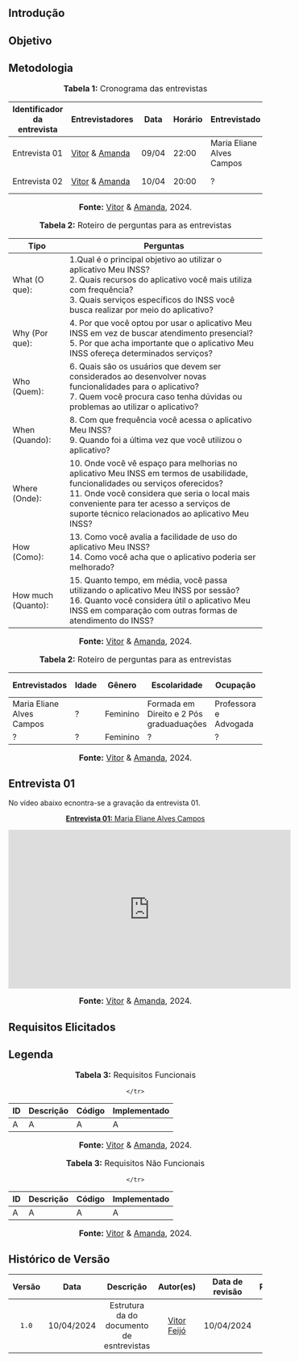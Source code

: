 
## Introdução

## Objetivo

## Metodologia

<div align="center">
<font size="3"><p style="text-align: center"><b>Tabela 1:</b> Cronograma das entrevistas</p></font>

<table>
  <thead>
    <tr>
      <th>Identificador da entrevista</th>
      <th>Entrevistadores</th>
      <th>Data</th>
      <th>Horário</th>
      <th>Entrevistado</th>
      <th>Local</th>
    </tr>
  </thead>
  <tbody>
    <tr>
      <td>Entrevista 01</td>
      <td><a href="https://github.com/vitorfleonardo">Vitor</a> & <a href="https://github.com/acamposs">Amanda</a></td>
      <td>09/04</td>
      <td>22:00</td>
      <td>Maria Eliane Alves Campos</td>
      <td>Pelo Teams</td>
    </tr>
    <tr>
      <td>Entrevista 02</td>
      <td><a href="https://github.com/vitorfleonardo">Vitor</a> & <a href="https://github.com/acamposs">Amanda</a></td>
      <td>10/04</td>
      <td>20:00</td>
      <td>?</td>
      <td>Pelo Teams</td>
    </tr>
    </tbody>
    </table>
    <font size="3"><p style="text-align: center"><b>Fonte:</b> <a href="https://github.com/vitorfleonardo">Vitor</a> & <a href="https://github.com/acamposs">Amanda</a>, 2024.</p></font>
</div>

<div align="center">
<font size="3"><p style="text-align: center"><b>Tabela 2:</b> Roteiro de perguntas para as entrevistas</p></font>
<table>
  <thead>
    <tr>
      <th>Tipo</th>
      <th>Perguntas</th>
    </tr>
  </thead>
  <tbody>
    <tr>
      <td>What (O que):</td>
      <td>
        1.Qual é o principal objetivo ao utilizar o aplicativo Meu INSS?<br>
        2. Quais recursos do aplicativo você mais utiliza com frequência? <br> 
        3. Quais serviços específicos do INSS você busca realizar por meio do aplicativo? 
      </td>
    </tr>
    <tr>
      <td> Why (Por que): </td>
      <td>
        4. Por que você optou por usar o aplicativo Meu INSS em vez de buscar atendimento presencial?<br> 
        5. Por que acha importante que o aplicativo Meu INSS ofereça determinados serviços?
      </td>
    </tr>
    <tr>
      <td>Who (Quem):</td>
      <td>
        6. Quais são os usuários que devem ser considerados ao desenvolver novas funcionalidades para o aplicativo?<br>
        7. Quem você procura caso tenha dúvidas ou problemas ao utilizar o aplicativo?
        </td>
    </tr>
    <tr>
      <td> When (Quando): </td>
      <td>
        8. Com que frequência você acessa o aplicativo Meu INSS? <br>
        9. Quando foi a última vez que você utilizou o aplicativo?
      </td>
    </tr>
    <tr>
      <td>Where (Onde): </td>
      <td>
        10. Onde você vê espaço para melhorias no aplicativo Meu INSS em termos de usabilidade, funcionalidades ou serviços oferecidos? <br>
        11. Onde você considera que seria o local mais conveniente para ter acesso a serviços de suporte técnico relacionados ao aplicativo Meu INSS? 
        </td>
    </tr>
    <tr>
      <td>How (Como): </td>
      <td>    
        13. Como você avalia a facilidade de uso do aplicativo Meu INSS?<br> 
        14. Como você acha que o aplicativo poderia ser melhorado?
    </td>
    </tr>
    <tr>
      <td> How much (Quanto):  </td>
      <td>
        15. Quanto tempo, em média, você passa utilizando o aplicativo Meu INSS por sessão?<br>
        16. Quanto você considera útil o aplicativo Meu INSS em comparação com outras formas de atendimento do INSS? 
    </td>
    </tr>
     </tbody>
</table>
<font size="3"><p style="text-align: center"><b>Fonte:</b> <a href="https://github.com/vitorfleonardo">Vitor</a> & <a href="https://github.com/acamposs">Amanda</a>, 2024.</p></font>
</div>
    
<div align="center">
<font size="3"><p style="text-align: center"><b>Tabela 2:</b> Roteiro de perguntas para as entrevistas</p></font>
<table>
  <thead>
    <tr>
      <th>Entrevistados</th>
      <th>Idade</th>
      <th>Gênero</th>
      <th>Escolaridade</th>
      <th>Ocupação</th>
      <th>Estado Civil</th>
    </tr>
  </thead>
  <tbody>
    <tr>
      <td>Maria Eliane Alves Campos</td>
      <td>?</td>
      <td>Feminino</td>
      <td>Formada em Direito e 2 Pós graduaduações</td>
      <td>Professora e Advogada</td>
      <td>?</td>
    </tr>
    <tr>
      <td>?</td>
      <td>?</td>
      <td>Feminino</td>
      <td>?</td>
      <td>?</td>
      <td>?</td>
    </tr>
     </tbody>
</table>
<font size="3"><p style="text-align: center"><b>Fonte:</b> <a href="https://github.com/vitorfleonardo">Vitor</a> & <a href="https://github.com/acamposs">Amanda</a>, 2024.</p></font>
</div>

## Entrevista 01

No vídeo abaixo ecnontra-se a gravação da entrevista 01.

<div align="center">
<p style="text-align: center"><a href="https://www.youtube.com/watch?v=618oDx017E4" target="blanket"><b>Entrevista 01:</b> Maria Eliane Alves Campos</a></p>

<iframe width="560" height="315" src="https://www.youtube.com/embed/618oDx017E4?si=04edTdDMMIlTiqKs" title="Reunião 1" frameborder="0" allow="accelerometer; autoplay; clipboard-write; encrypted-media; gyroscope; picture-in-picture; web-share" allowfullscreen></iframe>

<font size="3"><p style="text-align: center"><b>Fonte:</b> <a href="https://github.com/vitorfleonardo">Vitor</a> & <a href="https://github.com/acamposs">Amanda</a>, 2024.</p></font>
</div >

## Requisitos Elicitados

## Legenda
<div align="center">
<font size="3"><p style="text-align: center"><b>Tabela 3:</b> Requisitos Funcionais</p></font>
<table>
  <thead>
    <tr>
      <th>ID</th>
      <th>Descrição</th>
      <th>Código</th>
      <th>Implementado</th>
     
    </tr>
  </thead>
  <tbody>
    <tr>
      <td>A</td>
      <td>A</td>
      <td>A</td>
      <td>A</td>
    </tr>
     </tbody>
</table>
<font size="3"><p style="text-align: center"><b>Fonte:</b> <a href="https://github.com/vitorfleonardo">Vitor</a> & <a href="https://github.com/acamposs">Amanda</a>, 2024.</p></font>
</div>

<div align="center">
<font size="3"><p style="text-align: center"><b>Tabela 3:</b> Requisitos Não Funcionais</p></font>
<table>
  <thead>
    <tr>
      <th>ID</th>
      <th>Descrição</th>
      <th>Código</th>
      <th>Implementado</th>
     
    </tr>
  </thead>
  <tbody>
    <tr>
      <td>A</td>
      <td>A</td>
      <td>A</td>
      <td>A</td>
    </tr>
     </tbody>
</table>
<font size="3"><p style="text-align: center"><b>Fonte:</b> <a href="https://github.com/vitorfleonardo">Vitor</a> & <a href="https://github.com/acamposs">Amanda</a>, 2024.</p></font>
</div>



## Histórico de Versão
| Versão | Data | Descrição | Autor(es) | Data de revisão | Revisor(es) |
| :-: | :-: | :-: | :-: | :-: | :-: |
| `1.0` | 10/04/2024  | Estrutura da do documento de esntrevistas | [Vitor Feijó](https://github.com/vitorfleonardo) | 10/04/2024 | [Amanda](https://github.com/acamposs) |

